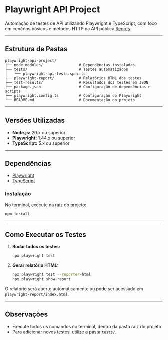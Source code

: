 # Playwright API Project

Automação de testes de API utilizando Playwright e TypeScript, com foco em cenários básicos e métodos HTTP na API pública [Reqres](https://reqres.in).

---

## Estrutura de Pastas

```
playwright-api-project/
├── node_modules/                # Dependências instaladas
├── tests/                       # Testes automatizados
│   └── playwright-api-tests.spec.ts
├── playwright-report/           # Relatórios HTML dos testes
├── test-results/                # Resultados dos testes em JSON
├── package.json                 # Configuração de dependências e scripts
├── playwright.config.ts         # Configuração do Playwright
└── README.md                    # Documentação do projeto
```

---

## Versões Utilizadas

- **Node.js:** 20.x ou superior
- **Playwright:** 1.44.x ou superior
- **TypeScript:** 5.x ou superior

---

## Dependências

- [Playwright](https://playwright.dev/)
- [TypeScript](https://www.typescriptlang.org/)

### Instalação

No terminal, execute na raiz do projeto:

```sh
npm install
```

---

## Como Executar os Testes

1. **Rodar todos os testes:**
   ```sh
   npx playwright test
   ```

2. **Gerar relatório HTML:**
   ```sh
   npx playwright test --reporter=html
   npx playwright show-report
   ```

O relatório será aberto automaticamente ou pode ser acessado em `playwright-report/index.html`.

---

## Observações

- Execute todos os comandos no terminal, dentro da pasta raiz do projeto.
- Para adicionar novos testes, utilize a pasta `tests/`.

